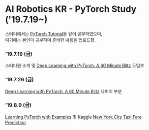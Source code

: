 # AI Robotics KR - PyTorch Study ('19.7.19~)

스터디에서는 [PyTorch Tutorial](https://pytorch.org/tutorials/)을 같이 공부하였으며,<br>
여기에는 본인이 공부하며 준비한 내용을 업로드함.

### '19.7.19 (금)

스터디원 소개 및 [Deep Learning with PyTorch: A 60 Minute Blitz](https://pytorch.org/tutorials/beginner/deep_learning_60min_blitz.html) 도입부


### '19.7.26 (금)

[Deep Learning with PyTorch: A 60 Minute Blitz](https://pytorch.org/tutorials/beginner/deep_learning_60min_blitz.html) 나머지 부분


### '19.8.9 (금)

[Learning PyTorch with Examples](https://pytorch.org/tutorials/beginner/pytorch_with_examples.html) 및 Kaggle [New York City Taxi Fare Prediction](https://www.kaggle.com/c/new-york-city-taxi-fare-prediction) 


